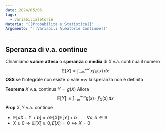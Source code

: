 ```yaml
---
date: 2024/05/06
tags:
  - variabilialetorie
Materia: "[[Probabilità e Statistica]]"
Argomento: "[[Variabili Aleatorie Continue]]"
---
```

## Speranza di v.a. continue
Chiamiamo **valore** **atteso** o **speranza** o **media** di $X$ v.a. continua il numero
$$
\mathbb{E}[X] = \int_{-\infty}^{+\infty} xf_{X}(x) \, dx
$$
**OSS** se l'integrale non esiste o vale $\pm \infty$ la speranza non è definita

**Teorema** 
$X$ v.a. continua 
$Y=g(X)$ Allora
$$
\mathbb{E}[Y] =\int_{-\infty}^{+\infty}g(x) \cdot f_{X}(x) \, dx
$$
**Prop** $X,Y$ v.a. continue
- $\mathbb{E}[aX+Y+b]= a \mathbb{E}[X]\mathbb{E}[Y]+b\qquad \forall a,b \in \mathbb{R}$
- $X \geq 0 \Rightarrow \mathbb{E}[X] \geq 0, E[X] = 0 \Leftrightarrow X = 0$

